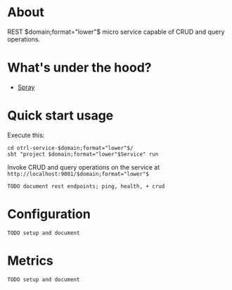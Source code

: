 # About

REST $domain;format="lower"$ micro service capable of CRUD and query operations.

# What's under the hood?

- [Spray](http://spray.io/) 

# Quick start usage

Execute this:

    cd otrl-service-$domain;format="lower"$/
    sbt "project $domain;format="lower"$Service" run

Invoke CRUD and query operations on the service at `http://localhost:9001/$domain;format="lower"$`

    TODO document rest endpoints; ping, health, + crud

# Configuration

    TODO setup and document

# Metrics

    TODO setup and document

